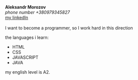 **Aleksandr Morozov**\
   *phone number +380979345827*\
   [ my linkedIn](https://www.linkedin.com/in/%D0%B0%D0%BB%D0%B5%D0%BA%D1%81%D0%B0%D0%BD%D0%B4%D1%80-%D0%BC%D0%BE%D1%80%D0%BE%D0%B7%D0%BE%D0%B2-50480a138/?midToken=AQHepbtC5BYLwA&trk=eml-email_network_conversations_01-header-12-profile&trkEmail=eml-email_network_conversations_01-header-12-profile-null-9bf1w4%7Ekewo4a7h%7Ebj-null-neptune%2Fprofile%7Evanity%2Eview) \
   \
   I want to become a programmer, so I work hard in this direction
   
   
   
the languages i learn:
- HTML
- CSS
- JAVASCRIPT
- JAVA

my english level is A2.
